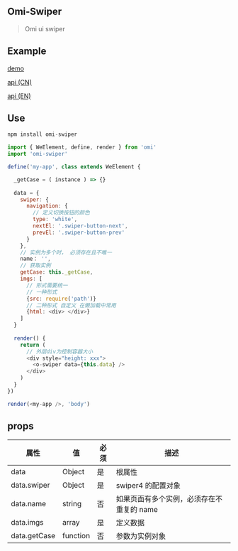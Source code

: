 ## Omi-Swiper

> Omi ui swiper

## Example

[demo](https://loo41.github.io/Omi-Swiper/)

[api (CN)](https://www.swiper.com.cn/api/hash/211.html)

[api (EN)](http://idangero.us/swiper/api/)


## Use

```js
npm install omi-swiper
```

```js
import { WeElement, define, render } from 'omi'
import 'omi-swiper'

define('my-app', class extends WeElement {

  _getCase = ( instance ) => {}
  
  data = {
    swiper: {
      navigation: {
        // 定义切换按钮的颜色
        type: 'white',
        nextEl: '.swiper-button-next',
        prevEl: '.swiper-button-prev'
      }
    },
    // 实例为多个时， 必须存在且不唯一
    name： '',
    // 获取实例
    getCase: this._getCase,
    imgs: [
      // 形式需要统一
      // 一种形式
      {src: require('path')}
      // 二种形式 自定义 在懒加载中常用
      {html: <div> </div>}
    ]
  }
  
  render() {
    return (
      // 外层div为控制容器大小
      <div style="height: xxx">
        <o-swiper data={this.data} />
      </div>
    )
  }
})

render(<my-app />, 'body')
```

## props

| 属性   |  值   | 必须    | 描述    |
|--------|-------|---------|---------|
| data   | Object    | 是      | 根属性  |
| data.swiper | Object | 是    | swiper4 的配置对象 |
| data.name | string   | 否    | 如果页面有多个实例，必须存在不重复的 name|
| data.imgs | array    | 是    | 定义数据   |
| data.getCase | function | 否 | 参数为实例对象 |

